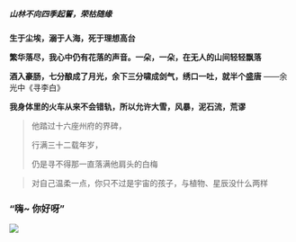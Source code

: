 ##### 山林不向四季起誓，荣枯随缘

**生于尘埃，溺于人海，死于理想高台**

**繁华落尽，我心中仍有花落的声音。一朵，一朵，在无人的山间轻轻飘落**

**酒入豪肠，七分酿成了月光，余下三分啸成剑气，绣口一吐，就半个盛唐**     ——余光中《寻李白》

**我身体里的火车从来不会错轨，所以允许大雪，风暴，泥石流，荒谬**

> 他踏过十六座州府的界碑，
>
>    行满三十二载年岁，
>
> 仍是寻不得那一直落满他肩头的白梅



> 对自己温柔一点，你只不过是宇宙的孩子，与植物、星辰没什么两样



### “嗨~ 你好呀”

![](http://8.142.4.106:2022/images/v2-53fd.jpg)